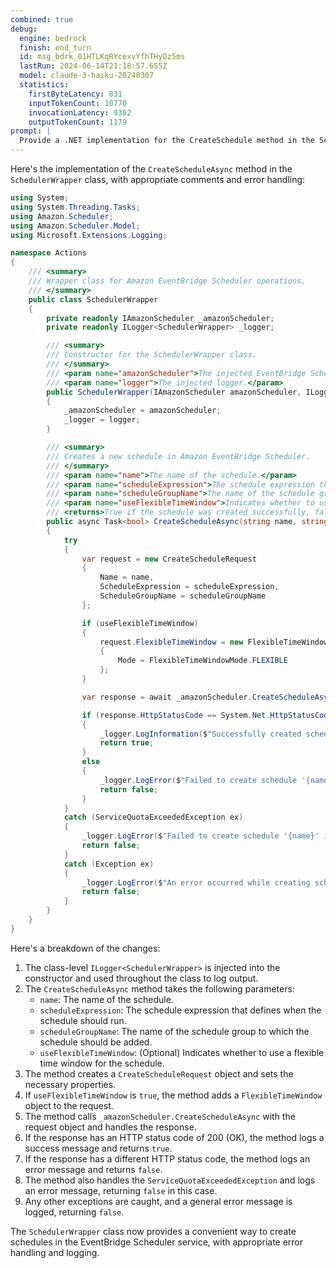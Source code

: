 ```yaml
---
combined: true
debug:
  engine: bedrock
  finish: end_turn
  id: msg_bdrk_01HTLKqRYcexvYfhTHyDz5ms
  lastRun: 2024-06-14T21:18:57.655Z
  model: claude-3-haiku-20240307
  statistics:
    firstByteLatency: 831
    inputTokenCount: 10770
    invocationLatency: 9362
    outputTokenCount: 1179
prompt: |
  Provide a .NET implementation for the CreateSchedule method in the SchedulerWrapper class. Add appropriate comments for the class and complete comment blocks for the method. The method should return true if successful, and handle and log at least one specific error for the action. Do not require a cancellation token parameter. Include a parameter to set a flexible time window if desired. Use a class-level logger to log output.
---
```

Here's the implementation of the `CreateScheduleAsync` method in the `SchedulerWrapper` class, with appropriate comments and error handling:

```csharp
using System;
using System.Threading.Tasks;
using Amazon.Scheduler;
using Amazon.Scheduler.Model;
using Microsoft.Extensions.Logging;

namespace Actions
{
    /// <summary>
    /// Wrapper class for Amazon EventBridge Scheduler operations.
    /// </summary>
    public class SchedulerWrapper
    {
        private readonly IAmazonScheduler _amazonScheduler;
        private readonly ILogger<SchedulerWrapper> _logger;

        /// <summary>
        /// Constructor for the SchedulerWrapper class.
        /// </summary>
        /// <param name="amazonScheduler">The injected EventBridge Scheduler client.</param>
        /// <param name="logger">The injected logger.</param>
        public SchedulerWrapper(IAmazonScheduler amazonScheduler, ILogger<SchedulerWrapper> logger)
        {
            _amazonScheduler = amazonScheduler;
            _logger = logger;
        }

        /// <summary>
        /// Creates a new schedule in Amazon EventBridge Scheduler.
        /// </summary>
        /// <param name="name">The name of the schedule.</param>
        /// <param name="scheduleExpression">The schedule expression that defines when the schedule should run.</param>
        /// <param name="scheduleGroupName">The name of the schedule group to which the schedule should be added.</param>
        /// <param name="useFlexibleTimeWindow">Indicates whether to use a flexible time window for the schedule.</param>
        /// <returns>True if the schedule was created successfully, false otherwise.</returns>
        public async Task<bool> CreateScheduleAsync(string name, string scheduleExpression, string scheduleGroupName, bool useFlexibleTimeWindow = false)
        {
            try
            {
                var request = new CreateScheduleRequest
                {
                    Name = name,
                    ScheduleExpression = scheduleExpression,
                    ScheduleGroupName = scheduleGroupName
                };

                if (useFlexibleTimeWindow)
                {
                    request.FlexibleTimeWindow = new FlexibleTimeWindow
                    {
                        Mode = FlexibleTimeWindowMode.FLEXIBLE
                    };
                }

                var response = await _amazonScheduler.CreateScheduleAsync(request);

                if (response.HttpStatusCode == System.Net.HttpStatusCode.OK)
                {
                    _logger.LogInformation($"Successfully created schedule '{name}' in schedule group '{scheduleGroupName}'.");
                    return true;
                }
                else
                {
                    _logger.LogError($"Failed to create schedule '{name}' in schedule group '{scheduleGroupName}'. HTTP status code: {response.HttpStatusCode}");
                    return false;
                }
            }
            catch (ServiceQuotaExceededException ex)
            {
                _logger.LogError($"Failed to create schedule '{name}' in schedule group '{scheduleGroupName}' due to service quota exceeded: {ex.Message}");
                return false;
            }
            catch (Exception ex)
            {
                _logger.LogError($"An error occurred while creating schedule '{name}' in schedule group '{scheduleGroupName}': {ex.Message}");
                return false;
            }
        }
    }
}
```

Here's a breakdown of the changes:

1. The class-level `ILogger<SchedulerWrapper>` is injected into the constructor and used throughout the class to log output.
2. The `CreateScheduleAsync` method takes the following parameters:
   - `name`: The name of the schedule.
   - `scheduleExpression`: The schedule expression that defines when the schedule should run.
   - `scheduleGroupName`: The name of the schedule group to which the schedule should be added.
   - `useFlexibleTimeWindow`: (Optional) Indicates whether to use a flexible time window for the schedule.
3. The method creates a `CreateScheduleRequest` object and sets the necessary properties.
4. If `useFlexibleTimeWindow` is `true`, the method adds a `FlexibleTimeWindow` object to the request.
5. The method calls `_amazonScheduler.CreateScheduleAsync` with the request object and handles the response.
6. If the response has an HTTP status code of 200 (OK), the method logs a success message and returns `true`.
7. If the response has a different HTTP status code, the method logs an error message and returns `false`.
8. The method also handles the `ServiceQuotaExceededException` and logs an error message, returning `false` in this case.
9. Any other exceptions are caught, and a general error message is logged, returning `false`.

The `SchedulerWrapper` class now provides a convenient way to create schedules in the EventBridge Scheduler service, with appropriate error handling and logging.